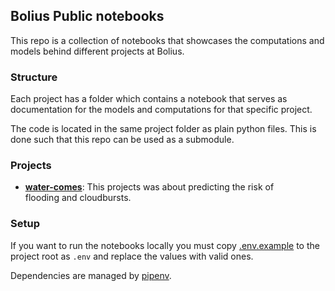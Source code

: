 ## Bolius Public notebooks

This repo is a collection of notebooks that showcases the computations and
models behind different projects at Bolius.

### Structure

Each project has a folder which contains a notebook that serves as documentation
for the models and computations for that specific project.

The code is located in the same project folder as plain python files. This is
done such that this repo can be used as a submodule.

### Projects

- **[water-comes][water_comes]**: This projects was about predicting the risk of
  flooding and cloudbursts.

### Setup

If you want to run the notebooks locally you must copy
[.env.example][example_env] to the project root as `.env` and replace the values
with valid ones.

Dependencies are managed by [pipenv](https://github.com/pypa/pipenv).

[water_comes]: https://github.com/Bolius/notebooks/blob/master/water_comes/Hollowings.ipynb
[example_env]: https://github.com/Bolius/notebooks/blob/master/.env.example
